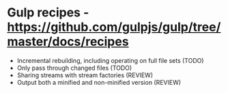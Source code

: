 # Gulp recipes - https://github.com/gulpjs/gulp/tree/master/docs/recipes

* Incremental rebuilding, including operating on full file sets (TODO)
* Only pass through changed files (TODO)
* Sharing streams with stream factories (REVIEW)
* Output both a minified and non-minified version (REVIEW)
